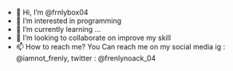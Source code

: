 - 👋 Hi, I’m @frnlybox04
- 👀 I’m interested in programming
- 🌱 I’m currently learning ...
- 💞️ I’m looking to collaborate on improve my skill
- 📫 How to reach me? You Can reach me on my social media 
ig : @iamnot_frenly, twitter : @frenlynoack_04

<!---
frnlybox04/frnlybox04 is a ✨ special ✨ repository because its `README.md` (this file) appears on your GitHub profile.
You can click the Preview link to take a look at your changes.
--->
